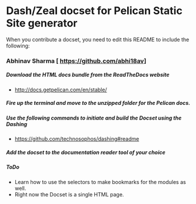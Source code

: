 # Dash/Zeal docset for Pelican Static Site generator
When you contribute a docset, you need to edit this README to include the following:
### Abhinav Sharma [ https://github.com/abhi18av]
##### Download the HTML docs bundle from the ReadTheDocs website
- http://docs.getpelican.com/en/stable/

##### Fire up the terminal and move to the unzipped folder for the Pelican docs.

##### Use the following commands to initiate and build the Docset using the **Dashing**
- https://github.com/technosophos/dashing#readme

##### Add the docset to the documentation reader tool of your choice

##### ToDo
- Learn how to use the selectors to make bookmarks for the modules as well.
- Right now the Docset is a single HTML page.

